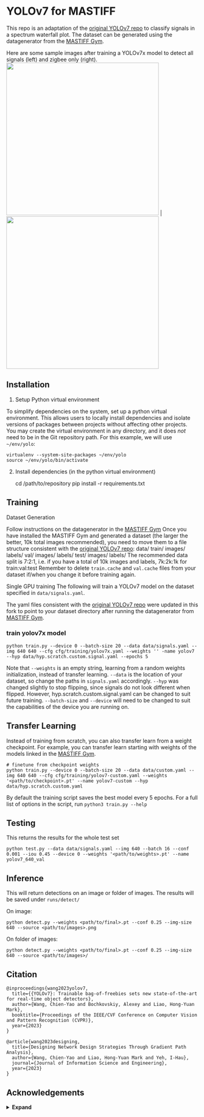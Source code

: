 # YOLOv7 for MASTIFF

This repo is an adaptation of the [original YOLOv7 repo](https://github.com/WongKinYiu/yolov7) to classify signals in a spectrum waterfall plot. The dataset can be generated using the datagenerator from the [MASTIFF Gym](https://github.com/vtnsi/mastiff).


Here are some sample images after training a YOLOv7x model to detect all signals (left) and zigbee only (right).
<img width="400" src="https://github.com/user-attachments/assets/69d11c96-3212-4ad5-bc56-f69945d2167a">
|<img width="400" src="https://github.com/user-attachments/assets/8be9105d-2473-4889-95a1-87b724ee6984">

## Installation

1. Setup Python virtual environment

To simplify dependencies on the system, set up a python virtual environment.
This allows users to locally install dependencies and isolate versions of
packages between projects without affecting other projects. You may create the
virtual environment in any directory, and it does *not* need to be in the Git
repository path. For this example, we will use `~/env/yolo`:

    virtualenv --system-site-packages ~/env/yolo
    source ~/env/yolo/bin/activate

2. Install dependencies (in the python virtual environment)

    cd /path/to/repository
    pip install -r requirements.txt


## Training

Dataset Generation

Follow instructions on the datagenerator in the [MASTIFF Gym](https://github.com/vtnsi/mastiff)
Once you have installed the MASTIFF Gym and generated a dataset (the larger the better, 10k total images recommended), you need to move them to a file structure consistent with the [original YOLOv7 repo](https://github.com/WongKinYiu/yolov7):
data/
    train/
        images/
        labels/
    val/
        images/
        labels/
    test/
        images/
        labels/
The recommended data split is 7:2:1, i.e. if you have a total of 10k images and labels, 7k:2k:1k for train:val:test
Remember to delete `train.cache` and `val.cache` files from your dataset if/when you change it before training again.

Single GPU training
The following will train a YOLOv7 model on the dataset specified in `data/signals.yaml`.

The yaml files consistent with the [original YOLOv7 repo](https://github.com/WongKinYiu/yolov7) were updated in this fork to point to your dataset directory after running the datagenerator from [MASTIFF Gym](https://github.com/vtnsi/mastiff).

 ### train yolov7x model
``` shell    
python train.py --device 0 --batch-size 20 --data data/signals.yaml --img 640 640 --cfg cfg/training/yolov7x.yaml --weights '' -name yolov7 --hyp data/hyp.scratch.custom.signal.yaml --epochs 5
```

Note that `--weights` is an empty string, learning from a random weights initialization, instead of transfer learning. `--data` is the location of your dataset, so change the paths in `signals.yaml` accordingly. `--hyp` was changed slightly to stop flipping, since signals do not look different when flipped. However, hyp.scratch.custom.signal.yaml can be changed to suit future training. `--batch-size` and `--device` will need to be changed to suit the capabilities of the device you are running on.

## Transfer Learning

Instead of training from scratch, you can also transfer learn from a weight checkpoint. For example, you can transfer learn starting with weights of the models linked in the [MASTIFF Gym](https://github.com/vtnsi/mastiff).

``` shell
# finetune from checkpoint weights
python train.py --device 0 --batch-size 20 --data data/custom.yaml --img 640 640 --cfg cfg/training/yolov7-custom.yaml --weights '<path/to/checkpoint>.pt' --name yolov7-custom --hyp data/hyp.scratch.custom.yaml
```
By default the training script saves the best model every 5 epochs.
For a full list of options in the script, run `python3 train.py --help`

## Testing

This returns the results for the whole test set

``` shell
python test.py --data data/signals.yaml --img 640 --batch 16 --conf 0.001 --iou 0.45 --device 0 --weights '<path/to/weights>.pt' --name yolov7_640_val
```

## Inference

This will return detections on an image or folder of images. The results will be saved under `runs/detect/`

On image:
``` shell
python detect.py --weights <path/to/final>.pt --conf 0.25 --img-size 640 --source <path/to/images>.png
```

On folder of images:
``` shell
python detect.py --weights <path/to/final>.pt --conf 0.25 --img-size 640 --source <path/to/images>/
```

## Citation

```
@inproceedings{wang2023yolov7,
  title={{YOLOv7}: Trainable bag-of-freebies sets new state-of-the-art for real-time object detectors},
  author={Wang, Chien-Yao and Bochkovskiy, Alexey and Liao, Hong-Yuan Mark},
  booktitle={Proceedings of the IEEE/CVF Conference on Computer Vision and Pattern Recognition (CVPR)},
  year={2023}
}
```

```
@article{wang2023designing,
  title={Designing Network Design Strategies Through Gradient Path Analysis},
  author={Wang, Chien-Yao and Liao, Hong-Yuan Mark and Yeh, I-Hau},
  journal={Journal of Information Science and Engineering},
  year={2023}
}
```

## Acknowledgements

<details><summary> <b>Expand</b> </summary>

* [https://github.com/AlexeyAB/darknet](https://github.com/AlexeyAB/darknet)
* [https://github.com/WongKinYiu/yolor](https://github.com/WongKinYiu/yolor)
* [https://github.com/WongKinYiu/PyTorch_YOLOv4](https://github.com/WongKinYiu/PyTorch_YOLOv4)
* [https://github.com/WongKinYiu/ScaledYOLOv4](https://github.com/WongKinYiu/ScaledYOLOv4)
* [https://github.com/Megvii-BaseDetection/YOLOX](https://github.com/Megvii-BaseDetection/YOLOX)
* [https://github.com/ultralytics/yolov3](https://github.com/ultralytics/yolov3)
* [https://github.com/ultralytics/yolov5](https://github.com/ultralytics/yolov5)
* [https://github.com/DingXiaoH/RepVGG](https://github.com/DingXiaoH/RepVGG)
* [https://github.com/JUGGHM/OREPA_CVPR2022](https://github.com/JUGGHM/OREPA_CVPR2022)
* [https://github.com/TexasInstruments/edgeai-yolov5/tree/yolo-pose](https://github.com/TexasInstruments/edgeai-yolov5/tree/yolo-pose)

</details>
